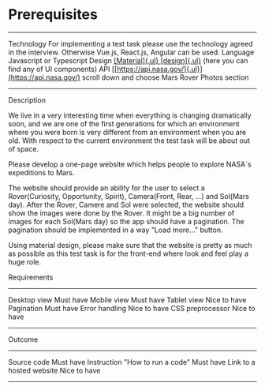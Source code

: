 # Prerequisites

  ------------ ----------------------------------------------------------------------------------------------------------------------------------
  Technology   For implementing a test task please use the technology agreed in the interview. Otherwise Vue.js, React.js, Angular can be used.
  Language     Javascript or Typescript
  Design       [[Material]{.ul} [design]{.ul}](https://material.io/design) (here you can find any of UI components)
  API          [[https://api.nasa.gov/]{.ul}](https://api.nasa.gov/) scroll down and choose Mars Rover Photos section
  ------------ ----------------------------------------------------------------------------------------------------------------------------------

Description

We live in a very interesting time when everything is changing
dramatically soon, and we are one of the first generations for which an
environment where you were born is very different from an environment
when you are old. With respect to the current environment the test task
will be about out of space.

Please develop a one-page website which helps people to explore NASA\`s
expeditions to Mars.

The website should provide an ability for the user to select a
Rover(Curiosity, Opportunity, Spirit), Camera(Front, Rear, ...) and
Sol(Mars day). After the Rover, Camere and Sol were selected, the
website should show the images were done by the Rover. It might be a big
number of images for each Sol(Mars day) so the app should have a
pagination. The pagination should be implemented in a way "Load more..."
button.

Using material design, please make sure that the website is pretty as
much as possible as this test task is for the front-end where look and
feel play a huge role.

Requirements

  ------------------ --------------
  Desktop view       Must have
  Mobile view        Must have
  Tablet view        Nice to have
  Pagination         Must have
  Error handling     Nice to have
  CSS preprocessor   Nice to have
  ------------------ --------------

Outcome

  --------------------------------- --------------
  Source code                       Must have
  Instruction "How to run a code"   Must have
  Link to a hosted website          Nice to have
  --------------------------------- --------------
